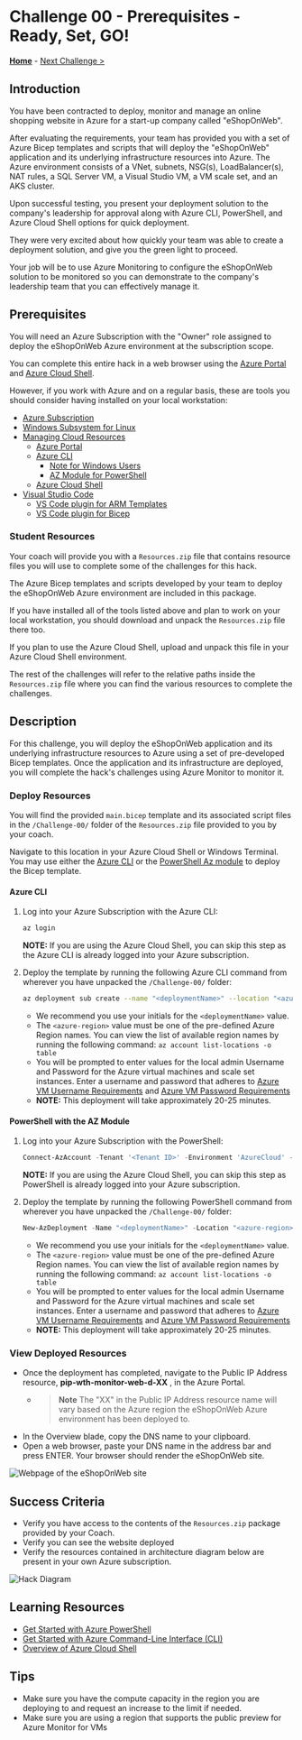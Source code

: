 # Challenge 00 - Prerequisites - Ready, Set, GO!

**[Home](../README.md)** - [Next Challenge >](./Challenge-01.md)

## Introduction

You have been contracted to deploy, monitor and manage an online shopping website in Azure for a start-up company called "eShopOnWeb".  

After evaluating the requirements, your team has provided you with a set of Azure Bicep templates and scripts that will deploy the "eShopOnWeb" application and its underlying infrastructure resources into Azure. The Azure environment consists of a VNet, subnets, NSG(s), LoadBalancer(s), NAT rules, a SQL Server VM, a Visual Studio VM, a VM scale set, and an AKS cluster.

Upon successful testing, you present your deployment solution to the company's leadership for approval along with Azure CLI, PowerShell, and Azure Cloud Shell options for quick deployment. 

They were very excited about how quickly your team was able to create a deployment solution, and give you the green light to proceed.

Your job will be to use Azure Monitoring to configure the eShopOnWeb solution to be monitored so you can demonstrate to the company's leadership team that you can effectively manage it.

## Prerequisites

You will need an Azure Subscription with the "Owner" role assigned to deploy the eShopOnWeb Azure environment at the subscription scope.

You can complete this entire hack in a web browser using the [Azure Portal](https://portal.azure.com) and [Azure Cloud Shell](https://shell.azure.com). 

However, if you work with Azure and on a regular basis, these are tools you should consider having installed on your local workstation:

- [Azure Subscription](../../000-HowToHack/WTH-Common-Prerequisites.md#azure-subscription)
- [Windows Subsystem for Linux](../../000-HowToHack/WTH-Common-Prerequisites.md#windows-subsystem-for-linux)
- [Managing Cloud Resources](../../000-HowToHack/WTH-Common-Prerequisites.md#managing-cloud-resources)
  - [Azure Portal](../../000-HowToHack/WTH-Common-Prerequisites.md#azure-portal)
  - [Azure CLI](../../000-HowToHack/WTH-Common-Prerequisites.md#azure-cli)
    - [Note for Windows Users](../../000-HowToHack/WTH-Common-Prerequisites.md#note-for-windows-users)
    - [AZ Module for PowerShell](https://docs.microsoft.com/en-us/powershell/azure/install-az-ps?view=azps-6.3.0)
  - [Azure Cloud Shell](../../000-HowToHack/WTH-Common-Prerequisites.md#azure-cloud-shell)
- [Visual Studio Code](../../000-HowToHack/WTH-Common-Prerequisites.md#visual-studio-code)
  - [VS Code plugin for ARM Templates](../../000-HowToHack/WTH-Common-Prerequisites.md#visual-studio-code-plugins-for-arm-templates)
  - [VS Code plugin for Bicep](https://marketplace.visualstudio.com/items?itemName=ms-azuretools.vscode-bicep)

### Student Resources

Your coach will provide you with a `Resources.zip` file that contains resource files you will use to complete some of the challenges for this hack.  

The Azure Bicep templates and scripts developed by your team to deploy the eShopOnWeb Azure environment are included in this package.

If you have installed all of the tools listed above and plan to work on your local workstation, you should download and unpack the `Resources.zip` file there too.

If you plan to use the Azure Cloud Shell, upload and unpack this file in your Azure Cloud Shell environment. 

The rest of the challenges will refer to the relative paths inside the `Resources.zip` file where you can find the various resources to complete the challenges.

## Description

For this challenge, you will deploy the eShopOnWeb application and its underlying infrastructure resources to Azure using a set of pre-developed Bicep templates. Once the application and its infrastructure are deployed, you will complete the hack's challenges using Azure Monitor to monitor it.

### Deploy Resources

You will find the provided `main.bicep` template and its associated script files in the `/Challenge-00/` folder of the `Resources.zip` file provided to you by your coach. 

Navigate to this location in your Azure Cloud Shell or Windows Terminal. You may use either the [Azure CLI](https://docs.microsoft.com/en-us/cli/azure/?msclkid=6b97242fb99411ec83659823c955fa16) or the [PowerShell Az module](https://docs.microsoft.com/en-us/powershell/azure/install-az-ps) to deploy the Bicep template.

#### Azure CLI

1. Log into your Azure Subscription with the Azure CLI: 
    ```bash
    az login
    ```
    **NOTE:** If you are using the Azure Cloud Shell, you can skip this step as the Azure CLI is already logged into your Azure subscription.

1. Deploy the template by running the following Azure CLI command from wherever you have unpacked the `/Challenge-00/` folder:

    ```bash
    az deployment sub create --name "<deploymentName>" --location "<azure-region>" -f main.bicep --verbose
    ```
    
    - We recommend you use your initials for the  `<deploymentName>` value.
    - The `<azure-region>` value must be one of the pre-defined Azure Region names. You can view the list of available region names by running the following command: `az account list-locations -o table`
    - You will be prompted to enter values for the local admin Username and Password for the Azure virtual machines and scale set instances.  Enter a username and password that adheres to [Azure VM Username Requirements](https://docs.microsoft.com/en-us/azure/virtual-machines/windows/faq#what-are-the-username-requirements-when-creating-a-vm-) and [Azure VM Password Requirements](https://docs.microsoft.com/en-us/azure/virtual-machines/windows/faq#what-are-the-password-requirements-when-creating-a-vm-)
    - **NOTE:** This deployment will take approximately 20-25 minutes.

#### PowerShell with the AZ Module

1. Log into your Azure Subscription with the PowerShell:

    ```PowerShell
    Connect-AzAccount -Tenant '<Tenant ID>' -Environment 'AzureCloud' -Subscription '<Subscription ID>'
    ```

    **NOTE:** If you are using the Azure Cloud Shell, you can skip this step as PowerShell is already logged into your Azure subscription.

1. Deploy the template by running the following PowerShell command from wherever you have unpacked the `/Challenge-00/` folder:

    ```PowerShell
    New-AzDeployment -Name "<deploymentName>" -Location "<azure-region>" -TemplateUri "main.bicep" -Verbose
    ```
    - We recommend you use your initials for the  `<deploymentName>` value.
    - The `<azure-region>` value must be one of the pre-defined Azure Region names. You can view the list of available region names by running the following command: `az account list-locations -o table`
    - You will be prompted to enter values for the local admin Username and Password for the Azure virtual machines and scale set instances.  Enter a username and password that adheres to [Azure VM Username Requirements](https://docs.microsoft.com/en-us/azure/virtual-machines/windows/faq#what-are-the-username-requirements-when-creating-a-vm-) and [Azure VM Password Requirements](https://docs.microsoft.com/en-us/azure/virtual-machines/windows/faq#what-are-the-password-requirements-when-creating-a-vm-)
    - **NOTE:** This deployment will take approximately 20-25 minutes.

### View Deployed Resources

- Once the deployment has completed, navigate to the Public IP Address resource, **pip-wth-monitor-web-d-XX** , in the Azure Portal.
  - >**Note** The "XX" in the Public IP Address resource name will vary based on the Azure region the eShopOnWeb Azure environment has been deployed to.
- In the Overview blade, copy the DNS name to your clipboard.  
- Open a web browser, paste your DNS name in the address bar and press ENTER.  Your browser should render the eShopOnWeb site. 

![Webpage of the eShopOnWeb site](../Images/00-23-Eshoponweb-Webpage.png)

## Success Criteria

- Verify you have access to the contents of the `Resources.zip` package provided by your Coach.
- Verify you can see the website deployed
- Verify the resources contained in architecture diagram below are present in your own Azure subscription.

![Hack Diagram](../Images/monitoringhackdiagram1.png)

## Learning Resources

- [Get Started with Azure PowerShell](https://docs.microsoft.com/en-us/powershell/azure/get-started-azureps?view=azps-6.4.0)
- [Get Started with Azure Command-Line Interface (CLI)](https://docs.microsoft.com/en-us/cli/azure/get-started-with-azure-cli)
- [Overview of Azure Cloud Shell](https://docs.microsoft.com/en-us/azure/cloud-shell/overview)

## Tips
 
- Make sure you have the compute capacity in the region you are deploying to and request an increase to the limit if needed.
- Make sure you are using a region that supports the public preview for Azure Monitor for VMs
